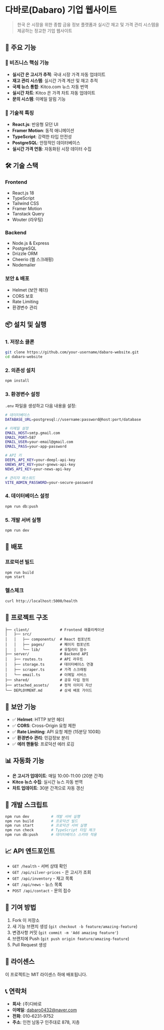 # 다바로(Dabaro) 기업 웹사이트

> 한국 은 시장을 위한 종합 금융 정보 플랫폼과 실시간 재고 및 가격 관리 시스템을 제공하는 정교한 기업 웹사이트

## 🚀 주요 기능

### 💼 비즈니스 핵심 기능
- **실시간 은 고시가 추적**: 국내 시장 가격 자동 업데이트
- **재고 관리 시스템**: 실시간 가격 계산 및 재고 추적
- **국제 뉴스 통합**: Kitco.com 뉴스 자동 번역
- **실시간 차트**: Kitco 은 가격 차트 자동 업데이트
- **문의 시스템**: 이메일 알림 기능

### 🔧 기술적 특징
- **React.js**: 반응형 모던 UI
- **Framer Motion**: 동적 애니메이션
- **TypeScript**: 강력한 타입 안전성
- **PostgreSQL**: 안정적인 데이터베이스
- **실시간 가격 연동**: 자동화된 시장 데이터 수집

## 🛠️ 기술 스택

### Frontend
- React.js 18
- TypeScript
- Tailwind CSS
- Framer Motion
- Tanstack Query
- Wouter (라우팅)

### Backend
- Node.js & Express
- PostgreSQL
- Drizzle ORM
- Cheerio (웹 스크래핑)
- Nodemailer

### 보안 & 배포
- Helmet (보안 헤더)
- CORS 보호
- Rate Limiting
- 환경변수 관리

## 📦 설치 및 실행

### 1. 저장소 클론
```bash
git clone https://github.com/your-username/dabaro-website.git
cd dabaro-website
```

### 2. 의존성 설치
```bash
npm install
```

### 3. 환경변수 설정
`.env` 파일을 생성하고 다음 내용을 설정:
```bash
# 데이터베이스
DATABASE_URL=postgresql://username:password@host:port/database

# 이메일 설정
EMAIL_HOST=smtp.gmail.com
EMAIL_PORT=587
EMAIL_USER=your-email@gmail.com
EMAIL_PASS=your-app-password

# API 키
DEEPL_API_KEY=your-deepl-api-key
GNEWS_API_KEY=your-gnews-api-key
NEWS_API_KEY=your-news-api-key

# 관리자 패스워드
VITE_ADMIN_PASSWORD=your-secure-password
```

### 4. 데이터베이스 설정
```bash
npm run db:push
```

### 5. 개발 서버 실행
```bash
npm run dev
```

## 🚢 배포

### 프로덕션 빌드
```bash
npm run build
npm start
```

### 헬스체크
```bash
curl http://localhost:5000/health
```

## 📁 프로젝트 구조

```
├── client/              # Frontend 애플리케이션
│   ├── src/
│   │   ├── components/  # React 컴포넌트
│   │   ├── pages/       # 페이지 컴포넌트
│   │   └── lib/         # 유틸리티 함수
├── server/              # Backend API
│   ├── routes.ts        # API 라우트
│   ├── storage.ts       # 데이터베이스 연결
│   ├── scraper.ts       # 가격 스크래핑
│   └── email.ts         # 이메일 서비스
├── shared/              # 공유 타입 정의
├── attached_assets/     # 정적 이미지 자산
└── DEPLOYMENT.md        # 상세 배포 가이드
```

## 🔐 보안 기능

- ✅ **Helmet**: HTTP 보안 헤더
- ✅ **CORS**: Cross-Origin 요청 제한
- ✅ **Rate Limiting**: API 요청 제한 (15분당 100회)
- ✅ **환경변수 관리**: 민감정보 분리
- ✅ **에러 핸들링**: 프로덕션 에러 로깅

## 📊 자동화 기능

- **은 고시가 업데이트**: 매일 10:00-11:00 (20분 간격)
- **Kitco 뉴스 수집**: 실시간 뉴스 자동 번역
- **차트 업데이트**: 30분 간격으로 자동 갱신

## 🔧 개발 스크립트

```bash
npm run dev          # 개발 서버 실행
npm run build        # 프로덕션 빌드
npm run start        # 프로덕션 서버 실행
npm run check        # TypeScript 타입 체크
npm run db:push      # 데이터베이스 스키마 적용
```

## 📈 API 엔드포인트

- `GET /health` - 서버 상태 확인
- `GET /api/silver-prices` - 은 고시가 조회
- `GET /api/inventory` - 재고 목록
- `GET /api/news` - 뉴스 목록
- `POST /api/contact` - 문의 접수

## 🤝 기여 방법

1. Fork 이 저장소
2. 새 기능 브랜치 생성 (`git checkout -b feature/amazing-feature`)
3. 변경사항 커밋 (`git commit -m 'Add amazing feature'`)
4. 브랜치에 Push (`git push origin feature/amazing-feature`)
5. Pull Request 생성

## 📄 라이센스

이 프로젝트는 MIT 라이센스 하에 배포됩니다.

## 📞 연락처

- **회사**: (주)다바로
- **이메일**: dabaro0432@naver.com
- **전화**: 010-6231-9752
- **주소**: 인천 남동구 인주대로 878, 지층